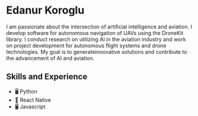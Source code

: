 # Edanur Koroglu
I am passionate about the intersection of artificial intelligence and aviation. I develop software for autonomous navigation of UAVs using the DroneKit library. I conduct research on utilizing AI in the aviation
industry and work on project development for autonomous flight systems and drone technologies. My goal is to generateinnovative solutions and contribute to the advancement of AI and aviation.

## Skills and Experience
* 🖥️ Python
* 📱 React Native
* 🖥️ Javascript
  
